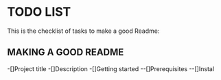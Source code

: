 # TODO LIST
This is the checklist of tasks to make a good Readme: 
## MAKING A GOOD README
-[]Project title
-[]Description
-[]Getting started
--[]Prerequisites
--[]Instal